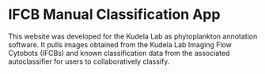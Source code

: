 # IFCB Manual Classification App

This website was developed for the Kudela Lab as phytoplankton annotation software. It pulls images obtained from the Kudela Lab Imaging Flow Cytobots (IFCBs) and known classification data from the associated autoclassifier for users to collaboratively classify.
